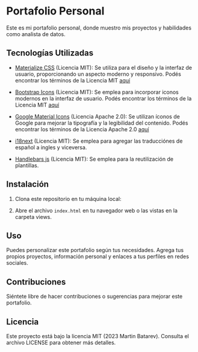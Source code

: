 # Portafolio Personal

Este es mi portafolio personal, donde muestro mis proyectos y habilidades como analista de datos.

## Tecnologías Utilizadas

- [Materialize CSS](https://materializecss.com/) (Licencia MIT): Se utiliza para el diseño y la interfaz de usuario, proporcionando un aspecto moderno y responsivo. Podés encontrar los términos de la Licencia MIT [aquí](https://github.com/Dogfalo/materialize/blob/master/LICENSE) 

- [Bootstrap Icons](https://getbootstrap.com/) (Licencia MIT): Se emplea para incorporar iconos modernos en la interfaz de usuario. Podés encontrar los términos de la Licencia MIT [aquí](https://github.com/twbs/bootstrap/blob/main/LICENSE)

- [Google Material Icons](https://fonts.google.com/) (Licencia Apache 2.0): Se utilizan íconos de Google para mejorar la tipografía y la legibilidad del contenido. Podés encontrar los términos de la Licencia Apache 2.0 [aquí](https://www.apache.org/licenses/LICENSE-2.0)

- [i18next](https://www.i18next.com/) (Licencia MIT): Se emplea para agregar las traducciónes de español a ingles y viceversa.

- [Handlebars js](https://handlebarsjs.com/) (Licencia MIT): Se emplea para la reutilización de plantillas.

## Instalación

1. Clona este repositorio en tu máquina local:

2. Abre el archivo `index.html` en tu navegador web o las vistas en la carpeta views.

## Uso

Puedes personalizar este portafolio según tus necesidades. Agrega tus propios proyectos, información personal y enlaces a tus perfiles en redes sociales.

## Contribuciones

Siéntete libre de hacer contribuciones o sugerencias para mejorar este portafolio.

## Licencia

Este proyecto está bajo la licencia MIT (2023 Martin Batarev). Consulta el archivo LICENSE para obtener más detalles.

